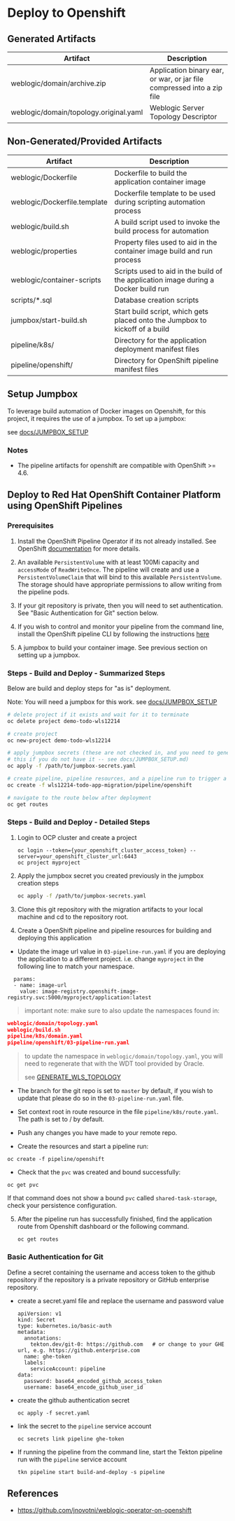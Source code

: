 # Deploy to Openshift

## Generated Artifacts
| Artifact                               | Description                                                             |
|----------------------------------------|-------------------------------------------------------------------------|
| weblogic/domain/archive.zip            | Application binary ear, or war, or jar file compressed into a zip file  |
| weblogic/domain/topology.original.yaml | Weblogic Server Topology Descriptor                                     |

## Non-Generated/Provided Artifacts
| Artifact                     | Description                                         |
|------------------------------|-----------------------------------------------------|
| weblogic/Dockerfile          | Dockerfile to build the application container image |
| weblogic/Dockerfile.template | Dockerfile template to be used during scripting automation process |
| weblogic/build.sh            | A build script used to invoke the build process for automation |
| weblogic/properties          | Property files used to aid in the container image build and run process |
| weblogic/container-scripts   | Scripts used to aid in the build of the application image during a Docker build run |
| scripts/*.sql                | Database creation scripts |
| jumpbox/start-build.sh       | Start build script, which gets placed onto the Jumpbox to kickoff of a build |
| pipeline/k8s/ | Directory for the application deployment manifest files |
| pipeline/openshift/ | Directory for OpenShift pipeline manifest files |

## Setup Jumpbox

To leverage build automation of Docker images on Openshift, for this project, it requires the use of a jumpbox. To set up a jumpbox: 

see [docs/JUMPBOX_SETUP](../docs/JUMPBOX_SETUP.md)

### Notes
- The pipeline artifacts for openshift are compatible with OpenShift >= 4.6.

## Deploy to Red Hat OpenShift Container Platform using OpenShift Pipelines

### Prerequisites
1. Install the OpenShift Pipeline Operator if its not already installed. See OpenShift [documentation](https://docs.openshift.com/container-platform/4.6/pipelines/installing-pipelines.html) for more details.

2. An available `PersistentVolume` with at least 100Mi capacity and `accessMode` of `ReadWriteOnce`. The pipeline will create and use a `PersistentVolumeClaim` that will bind to this available `PersistentVolume`.
   The storage should have appropriate permissions to allow writing from the pipeline pods.

3. If your git repository is private, then you will need to set authentication. See "Basic Authentication for Git" section below.

4. If you wish to control and monitor your pipeline from the command line, install the OpenShift pipeline CLI by following the instructions [here](https://github.com/tektoncd/cli)

5. A jumpbox to build your container image. See previous section on setting up a jumpbox.

### Steps - Build and Deploy - Summarized Steps

Below are build and deploy steps for "as is" deployment. 

Note: You will need a jumpbox for this work. see [docs/JUMPBOX_SETUP](../docs/JUMPBOX_SETUP.md)

```bash
# delete project if it exists and wait for it to terminate
oc delete project demo-todo-wls12214

# create project
oc new-project demo-todo-wls12214

# apply jumpbox secrets (these are not checked in, and you need to generate
# this if you do not have it -- see docs/JUMPBOX_SETUP.md)
oc apply -f /path/to/jumpbox-secrets.yaml

# create pipeline, pipeline resources, and a pipeline run to trigger a pipeline
oc create -f wls12214-todo-app-migration/pipeline/openshift

# navigate to the route below after deployment
oc get routes
```

### Steps - Build and Deploy - Detailed Steps

1. Login to OCP cluster and create a project
   ```
   oc login --token={your_openshift_cluster_access_token} --server=your_openshift_cluster_url:6443
   oc project myproject
   ```

2. Apply the jumpbox secret you created previously in the jumpbox creation steps
   ```bash
   oc apply -f /path/to/jumpbox-secrets.yaml
   ```

3. Clone this git repository with the migration artifacts to your local machine and cd to the repository root.

4. Create a OpenShift pipeline and pipeline resources for building and deploying this application

  - Update the image url value in `03-pipeline-run.yaml` if you are deploying the application to a
    different project. i.e. change `myproject` in the following line to match your namespace.
   ```
     params:
     - name: image-url
       value: image-registry.openshift-image-registry.svc:5000/myproject/application:latest
   ```

> important note: make sure to also update the namespaces found in:
```json
weblogic/domain/topology.yaml
weblogic/build.sh
pipeline/k8s/domain.yaml
pipeline/openshift/03-pipeline-run.yaml
```
> to update the namespace in `weblogic/domain/topology.yaml`, you will need to regenerate that with the WDT tool provided by Oracle. 
> 
> see [GENERATE_WLS_TOPOLOGY](../docs/GENERATE_WLS_TOPOLOGY.md)

  - The branch for the git repo is set to `master` by default, if you wish to update that please do so in the `03-pipeline-run.yaml` file.

  - Set context root in route resource in the file `pipeline/k8s/route.yaml`. The path is set to / by default.

  - Push any changes you have made to your remote repo.

  - Create the resources and start a pipeline run:
   ```
   oc create -f pipeline/openshift
   ```
  - Check that the `pvc` was created and bound successfully:
   ```
   oc get pvc
   ```
   If that command does not show a bound `pvc` called `shared-task-storage`, check your persistence configuration.


5. After the pipeline run has successfully finished, find the application route from Openshift dashboard or the following command.

   ```
   oc get routes
   ```

### Basic Authentication for Git

Define a secret containing the username and access token to the github repository if the repository is a private repository or GitHub enterprise repository.

- create a secret.yaml file and replace the username and password value
  ```
  apiVersion: v1
  kind: Secret
  type: kubernetes.io/basic-auth
  metadata:
    annotations:
      tekton.dev/git-0: https://github.com   # or change to your GHE url, e.g. https://github.enterprise.com
    name: ghe-token
    labels:
      serviceAccount: pipeline
  data:
    password: base64_encoded_github_access_token
    username: base64_encode_github_user_id
  ```
- create the github authentication secret
  ```
  oc apply -f secret.yaml 
  ```
- link the secret to the `pipeline` service account
  ```
  oc secrets link pipeline ghe-token
  ```
- If running the pipeline from the command line, start the Tekton pipeline run with the `pipeline` service account
  ```
  tkn pipeline start build-and-deploy -s pipeline
  ```

## References

- https://github.com/jnovotni/weblogic-operator-on-openshift
